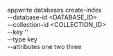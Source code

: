 appwrite databases create-index \
    --database-id <DATABASE_ID> \
    --collection-id <COLLECTION_ID> \
    --key '' \
    --type key \
    --attributes one two three
